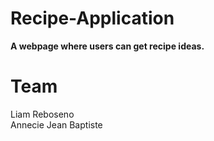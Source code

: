 # Recipe-Application
<strong> A webpage where users can get recipe ideas.</strong>
<h1>Team</h1>
Liam Reboseno
<br>Annecie Jean Baptiste</br>
